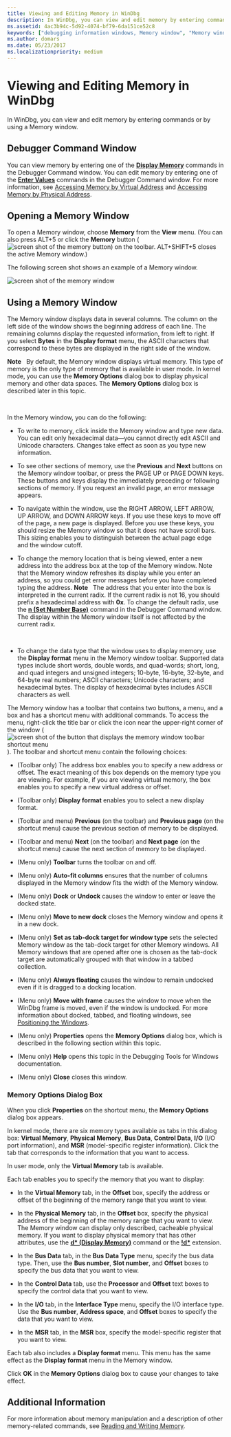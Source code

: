 ```yaml
---
title: Viewing and Editing Memory in WinDbg
description: In WinDbg, you can view and edit memory by entering commands or by using a Memory window.
ms.assetid: 4ac3b94c-5d92-4074-bf79-6da151ce52c8
keywords: ["debugging information windows, Memory window", "Memory window", "memory, Memory window"]
ms.author: domars
ms.date: 05/23/2017
ms.localizationpriority: medium
---
```


# Viewing and Editing Memory in WinDbg


In WinDbg, you can view and edit memory by entering commands or by using a Memory window.

## <span id="Debugger_Command_Window"></span><span id="debugger_command_window"></span><span id="DEBUGGER_COMMAND_WINDOW"></span>Debugger Command Window


You can view memory by entering one of the [**Display Memory**](d--da--db--dc--dd--dd--df--dp--dq--du--dw--dw--dyb--dyd--display-memor.md) commands in the Debugger Command window. You can edit memory by entering one of the [**Enter Values**](e--ea--eb--ed--ed--ef--ep--eq--eu--ew--eza--ezu--enter-values-.md) commands in the Debugger Command window. For more information, see [Accessing Memory by Virtual Address](accessing-memory-by-virtual-address.md) and [Accessing Memory by Physical Address](accessing-memory-by-physical-address.md).

## <span id="ddk_memory_window_dbg"></span><span id="DDK_MEMORY_WINDOW_DBG"></span>Opening a Memory Window


To open a Memory window, choose **Memory** from the **View** menu. (You can also press ALT+5 or click the **Memory** button (![screen shot of the memory button](images/tbmem.png)) on the toolbar. ALT+SHIFT+5 closes the active Memory window.)

The following screen shot shows an example of a Memory window.

![screen shot of the memory window](images/window-memory.png)

## <span id="Using_a_Memory_Window"></span><span id="using_a_memory_window"></span><span id="USING_A_MEMORY_WINDOW"></span>Using a Memory Window


The Memory window displays data in several columns. The column on the left side of the window shows the beginning address of each line. The remaining columns display the requested information, from left to right. If you select **Bytes** in the **Display format** menu, the ASCII characters that correspond to these bytes are displayed in the right side of the window.

**Note**   By default, the Memory window displays virtual memory. This type of memory is the only type of memory that is available in user mode. In kernel mode, you can use the **Memory Options** dialog box to display physical memory and other data spaces. The **Memory Options** dialog box is described later in this topic.

 

In the Memory window, you can do the following:

-   To write to memory, click inside the Memory window and type new data. You can edit only hexadecimal data—you cannot directly edit ASCII and Unicode characters. Changes take effect as soon as you type new information.

-   To see other sections of memory, use the **Previous** and **Next** buttons on the Memory window toolbar, or press the PAGE UP or PAGE DOWN keys. These buttons and keys display the immediately preceding or following sections of memory. If you request an invalid page, an error message appears.

-   To navigate within the window, use the RIGHT ARROW, LEFT ARROW, UP ARROW, and DOWN ARROW keys. If you use these keys to move off of the page, a new page is displayed. Before you use these keys, you should resize the Memory window so that it does not have scroll bars. This sizing enables you to distinguish between the actual page edge and the window cutoff.

-   To change the memory location that is being viewed, enter a new address into the address box at the top of the Memory window. Note that the Memory window refreshes its display while you enter an address, so you could get error messages before you have completed typing the address.
    **Note**   The address that you enter into the box is interpreted in the current radix. If the current radix is not 16, you should prefix a hexadecimal address with **0x**. To change the default radix, use the [**n (Set Number Base)**](n--set-number-base-.md) command in the Debugger Command window. The display within the Memory window itself is not affected by the current radix.

     

-   To change the data type that the window uses to display memory, use the **Display format** menu in the Memory window toolbar. Supported data types include short words, double words, and quad-words; short, long, and quad integers and unsigned integers; 10-byte, 16-byte, 32-byte, and 64-byte real numbers; ASCII characters; Unicode characters; and hexadecimal bytes. The display of hexadecimal bytes includes ASCII characters as well.

The Memory window has a toolbar that contains two buttons, a menu, and a box and has a shortcut menu with additional commands. To access the menu, right-click the title bar or click the icon near the upper-right corner of the window (![screen shot of the button that displays the memory window toolbar shortcut menu](images/tbmem.png)). The toolbar and shortcut menu contain the following choices:

-   (Toolbar only) The address box enables you to specify a new address or offset. The exact meaning of this box depends on the memory type you are viewing. For example, if you are viewing virtual memory, the box enables you to specify a new virtual address or offset.

-   (Toolbar only) **Display format** enables you to select a new display format.

-   (Toolbar and menu) **Previous** (on the toolbar) and **Previous page** (on the shortcut menu) cause the previous section of memory to be displayed.

-   (Toolbar and menu) **Next** (on the toolbar) and **Next page** (on the shortcut menu) cause the next section of memory to be displayed.

-   (Menu only) **Toolbar** turns the toolbar on and off.

-   (Menu only) **Auto-fit columns** ensures that the number of columns displayed in the Memory window fits the width of the Memory window.

-   (Menu only) **Dock** or **Undock** causes the window to enter or leave the docked state.

-   (Menu only) **Move to new dock** closes the Memory window and opens it in a new dock.

-   (Menu only) **Set as tab-dock target for window type** sets the selected Memory window as the tab-dock target for other Memory windows. All Memory windows that are opened after one is chosen as the tab-dock target are automatically grouped with that window in a tabbed collection.

-   (Menu only) **Always floating** causes the window to remain undocked even if it is dragged to a docking location.

-   (Menu only) **Move with frame** causes the window to move when the WinDbg frame is moved, even if the window is undocked. For more information about docked, tabbed, and floating windows, see [Positioning the Windows](positioning-the-windows.md).

-   (Menu only) **Properties** opens the **Memory Options** dialog box, which is described in the following section within this topic.

-   (Menu only) **Help** opens this topic in the Debugging Tools for Windows documentation.

-   (Menu only) **Close** closes this window.

### <span id="memory_options_dialog_box"></span><span id="MEMORY_OPTIONS_DIALOG_BOX"></span>Memory Options Dialog Box

When you click **Properties** on the shortcut menu, the **Memory Options** dialog box appears.

In kernel mode, there are six memory types available as tabs in this dialog box: **Virtual Memory**, **Physical Memory**, **Bus Data**, **Control Data**, **I/O** (I/O port information), and **MSR** (model-specific register information). Click the tab that corresponds to the information that you want to access.

In user mode, only the **Virtual Memory** tab is available.

Each tab enables you to specify the memory that you want to display:

-   In the **Virtual Memory** tab, in the **Offset** box, specify the address or offset of the beginning of the memory range that you want to view.

-   In the **Physical Memory** tab, in the **Offset** box, specify the physical address of the beginning of the memory range that you want to view. The Memory window can display only described, cacheable physical memory. If you want to display physical memory that has other attributes, use the [**d\* (Display Memory)**](d--da--db--dc--dd--dd--df--dp--dq--du--dw--dw--dyb--dyd--display-memor.md) command or the [**!d\***](-db---dc---dd---dp---dq---du---dw.md) extension.

-   In the **Bus Data** tab, in the **Bus Data Type** menu, specify the bus data type. Then, use the **Bus number**, **Slot number**, and **Offset** boxes to specify the bus data that you want to view.

-   In the **Control Data** tab, use the **Processor** and **Offset** text boxes to specify the control data that you want to view.

-   In the **I/O** tab, in the **Interface Type** menu, specify the I/O interface type. Use the **Bus number**, **Address space**, and **Offset** boxes to specify the data that you want to view.

-   In the **MSR** tab, in the **MSR** box, specify the model-specific register that you want to view.

Each tab also includes a **Display format** menu. This menu has the same effect as the **Display format** menu in the Memory window.

Click **OK** in the **Memory Options** dialog box to cause your changes to take effect.

## <span id="additional_information"></span><span id="ADDITIONAL_INFORMATION"></span>Additional Information


For more information about memory manipulation and a description of other memory-related commands, see [Reading and Writing Memory](reading-and-writing-memory.md).

 

 





